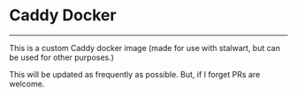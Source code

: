 # Caddy Docker

---

This is a custom Caddy docker image (made for use with stalwart, but can be used for other purposes.)

This will be updated as frequently as possible. But, if I forget PRs are welcome.
